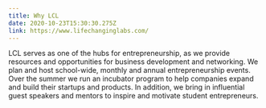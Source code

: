 ```yaml
---
title: Why LCL
date: 2020-10-23T15:30:30.275Z
link: https://www.lifechanginglabs.com/
---
```

LCL serves as one of the hubs for entrepreneurship, as we provide resources and opportunities for business development and networking. We plan and host school-wide, monthly and annual entrepreneurship events. Over the summer we run an incubator program to help companies expand and build their startups and products. In addition, we bring in influential guest speakers and mentors to inspire and motivate student entrepreneurs.